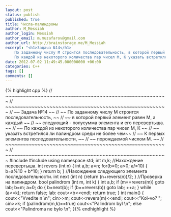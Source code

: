 ```yaml
---
layout: post
status: publish
published: true
title: Числа-палиндромы
author: M_Messiah
author_login: Messiah
author_email: m.muzafarov@gmail.com
author_url: http://brainstorage.me/M_Messiah
excerpt: "<h1>Задача №14</h1>
	По заданному числу М строится последовательность, в которой первый элемент равен М, а каждый следующий - полусумма элемента и его перевертыша.<br>
	По каждой из некоторого количества пар чисел М, К указать встретился ли палиндром среди не более чем К первых элементов последовательности, порождаемой числом М."
date: 2012-07-02 11:49:45.000000000 +06:00
categories: C++
tags: []
comments: []
---
```

{% highlight cpp %} // ~~~~~~~~~~~~~~~~~~~~~~~~~~~~~~~~~~~~~~~~~~~~~~~~~~~~~~~
 // ~~~~~~~~~~~~~~~~~~~~~~~~~~~~~~~~~~~~~~~~~~~~~~~~~~~~~~~
 // ~~ Задача №14 ~~
 // ~~ По заданному числу М строится последовательность, ~~
 // ~~ в которой первый элемент равен М, а каждый ~~
 // ~~ следующий - полусумма элемента и его перевертыша. ~~
 // ~~ По каждой из некоторого количества пар чисел М, К ~~
 // ~~ указать встретился ли палиндром среди не более чем~~
 // ~~ К первых элементов последовательности, ~~
 // ~~ порождаемой числом М. ~~
 // ~~~~~~~~~~~~~~~~~~~~~~~~~~~~~~~~~~~~~~~~~~~~~~~~~~~~~~~
 // ~~~~~~~~~~~~~~~~~~~~~~~~~~~~~~~~~~~~~~~~~~~~~~~~~~~~~~~
#include <iostream>
#include <cmath>
using namespace std;
int m,k;
 //Нахождение перевертыша.
int revers (int n)
{
int a,b;
a=n;
for(b=0; a>0; a/=10)
{
b=a%10 + b*10;
}
return b;
}
 //Нахождение следующего элемента последовательности.
int next (int n)
{return (n+revers(n))/2; }
 //Проверка на палиндром.
bool palindrom (int m, int k)
{ int a,b;
if (m==revers(m)) goto lab;
b=m; a=0;
do
{
b=next(b);
if (b==revers(b)) goto lab;
 ++a;
} while (a<=k);
return false;
lab: cout<<b<<endl;
return true;
}
int main()
{
cout<<"Vvedite n \n";
cin>>m;
cout<<revers(m)<<endl;
cout<<"Kol-vo? ";
cin>>k;
if (palindrom(m,k)==true) cout<<"Palindrom byl \n"; else cout<<"Palindroma ne bylo \n";  }{% endhighlight %}
